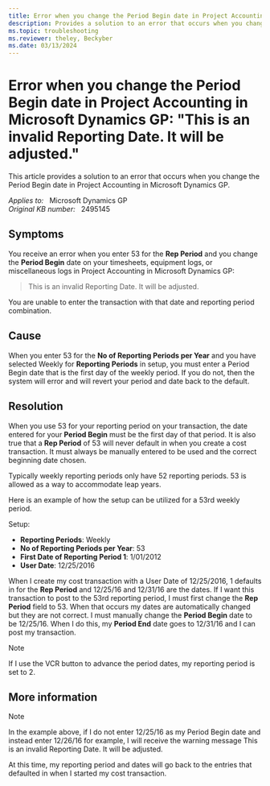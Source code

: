 ```yaml
---
title: Error when you change the Period Begin date in Project Accounting
description: Provides a solution to an error that occurs when you change the Period Begin date in Project Accounting in Microsoft Dynamics GP.
ms.topic: troubleshooting
ms.reviewer: theley, Beckyber
ms.date: 03/13/2024
---
```

# Error when you change the Period Begin date in Project Accounting in Microsoft Dynamics GP: "This is an invalid Reporting Date. It will be adjusted."

This article provides a solution to an error that occurs when you change the Period Begin date in Project Accounting in Microsoft Dynamics GP.

_Applies to:_ &nbsp; Microsoft Dynamics GP  
_Original KB number:_ &nbsp; 2495145

## Symptoms

You receive an error when you enter 53 for the **Rep Period** and you change the **Period Begin** date on your timesheets, equipment logs, or miscellaneous logs in Project Accounting in Microsoft Dynamics GP:

> This is an invalid Reporting Date. It will be adjusted.

You are unable to enter the transaction with that date and reporting period combination.

## Cause

When you enter 53 for the **No of Reporting Periods per Year** and you have selected Weekly for **Reporting Periods** in setup, you must enter a Period Begin date that is the first day of the weekly period. If you do not, then the system will error and will revert your period and date back to the default.

## Resolution

When you use 53 for your reporting period on your transaction, the date entered for your **Period Begin** must be the first day of that period. It is also true that a **Rep Period** of 53 will never default in when you create a cost transaction. It must always be manually entered to be used and the correct beginning date chosen.

Typically weekly reporting periods only have 52 reporting periods. 53 is allowed as a way to accommodate leap years.

Here is an example of how the setup can be utilized for a 53rd weekly period.

Setup:

- **Reporting Periods**: Weekly
- **No of Reporting Periods per Year**: 53
- **First Date of Reporting Period 1**: 1/01/2012
- **User Date**: 12/25/2016

When I create my cost transaction with a User Date of 12/25/2016, 1 defaults in for the **Rep Period** and 12/25/16 and 12/31/16 are the dates. If I want this transaction to post to the 53rd reporting period, I must first change the **Rep Period** field to 53. When that occurs my dates are automatically changed but they are not correct. I must manually change the **Period Begin** date to be 12/25/16. When I do this, my **Period End** date goes to 12/31/16 and I can post my transaction.

> [!NOTE]
> If I use the VCR button to advance the period dates, my reporting period is set to 2.

## More information

> [!NOTE]
> In the example above, if I do not enter 12/25/16 as my Period Begin date and instead enter 12/26/16 for example, I will receive the warning message This is an invalid Reporting Date. It will be adjusted.

At this time, my reporting period and dates will go back to the entries that defaulted in when I started my cost transaction.
